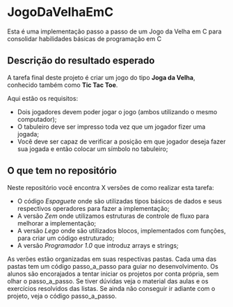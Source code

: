 # JogoDaVelhaEmC
Esta é uma implementação passo a passo de um Jogo da Velha em C para consolidar habilidades básicas de programação em C

## Descrição do resultado esperado
A tarefa final deste projeto é criar um jogo do tipo __Joga da Velha__, conhecido também como __Tic Tac Toe__. 

Aqui estão os requisitos:

* Dois jogadores devem poder jogar o jogo (ambos utilizando o mesmo computador);
* O tabuleiro deve ser impresso toda vez que um jogador fizer uma jogada;
* Você deve ser capaz de verificar a posição em que jogador deseja fazer sua jogada e então colocar um símbolo no tabuleiro;

## O que tem no repositório 

Neste repositório você encontra X versões de como realizar esta tarefa:

* O código _Espaguete_  onde são utilizadas tipos básicos de dados e seus respectivos operadores para fazer a implementação;
* A versão _Zem_ onde utilizamos estruturas de controle de fluxo para melhorar a implementação;
* A versão _Lego_ onde são utilizados blocos, implementados com funções, para criar um código estruturado;
* A versão _Programador 1.0_ que introduz arrays e strings;    

As verões estão organizadas em suas respectivas pastas. Cada uma das pastas tem um código passo_a_passo para guiar no desenvolvimento. Os alunos são encorajados a tentar iniciar os projetos por conta própria, sem olhar o passo_a_passo. Se tiver dúvidas veja o material das aulas e os exercícios resolvidos das listas. Se ainda não conseguir ir adiante com o projeto, veja o código passo_a_passo. 

